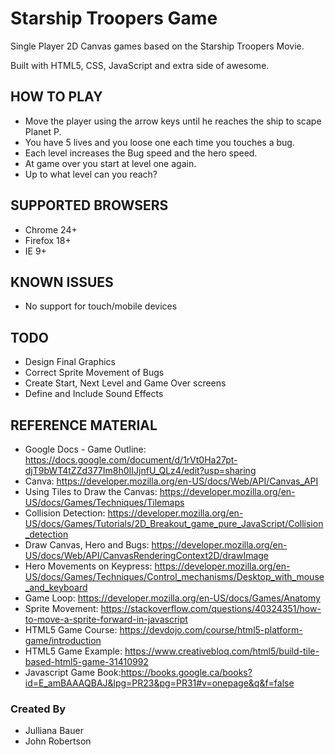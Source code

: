 # Starship Troopers Game
Single Player 2D Canvas games based on the Starship Troopers Movie.

Built with HTML5, CSS, JavaScript and extra side of awesome.


## HOW TO PLAY
- Move the player using the arrow keys until he reaches the ship to scape Planet P.
- You have 5 lives and you loose one each time you touches a bug.
- Each level increases the Bug speed and the hero speed.
- At game over you start at level one again.
- Up to what level can you reach?

## SUPPORTED BROWSERS
- Chrome 24+
- Firefox 18+
- IE 9+

## KNOWN ISSUES
 - No support for touch/mobile devices

## TODO
  - Design Final Graphics
  - Correct Sprite Movement of Bugs
  - Create Start, Next Level and Game Over screens
  - Define and Include Sound Effects

## REFERENCE MATERIAL
- Google Docs - Game Outline: https://docs.google.com/document/d/1rVt0Ha27pt-djT9bWT4tZZd377Im8h0IIJjnfU_QLz4/edit?usp=sharing
- Canva: https://developer.mozilla.org/en-US/docs/Web/API/Canvas_API
- Using Tiles to Draw the Canvas: https://developer.mozilla.org/en-US/docs/Games/Techniques/Tilemaps
- Collision Detection: https://developer.mozilla.org/en-US/docs/Games/Tutorials/2D_Breakout_game_pure_JavaScript/Collision_detection
- Draw Canvas, Hero and Bugs: https://developer.mozilla.org/en-US/docs/Web/API/CanvasRenderingContext2D/drawImage
- Hero Movements on Keypress: https://developer.mozilla.org/en-US/docs/Games/Techniques/Control_mechanisms/Desktop_with_mouse_and_keyboard
- Game Loop: https://developer.mozilla.org/en-US/docs/Games/Anatomy
- Sprite Movement: https://stackoverflow.com/questions/40324351/how-to-move-a-sprite-forward-in-javascript
- HTML5 Game Course: https://devdojo.com/course/html5-platform-game/introduction
- HTML5 Game Example: https://www.creativebloq.com/html5/build-tile-based-html5-game-31410992
- Javascript Game Book:https://books.google.ca/books?id=E_amBAAAQBAJ&lpg=PR23&pg=PR31#v=onepage&q&f=false


### Created By
- Julliana Bauer
- John Robertson
